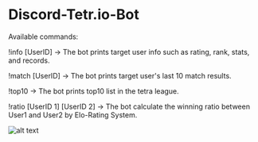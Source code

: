# Discord-Tetr.io-Bot
Available commands:

!info [UserID] -> The bot prints target user info such as rating, rank, stats, and records.

!match [UserID] -> The bot prints target user's last 10 match results.

!top10 -> The bot prints top10 list in the tetra league.

!ratio [UserID 1] [UserID 2] -> The bot calculate the winning ratio between User1 and User2 by Elo-Rating System.



![alt text](https://i.imgur.com/Z2Kht1s.png)

